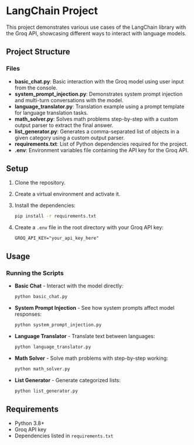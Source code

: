# LangChain Project

This project demonstrates various use cases of the LangChain library with the Groq API, showcasing different ways to interact with language models.

## Project Structure

### Files

- **basic_chat.py**: Basic interaction with the Groq model using user input from the console.
- **system_prompt_injection.py**: Demonstrates system prompt injection and multi-turn conversations with the model.
- **language_translator.py**: Translation example using a prompt template for language translation tasks.
- **math_solver.py**: Solves math problems step-by-step with a custom output parser to extract the final answer.
- **list_generator.py**: Generates a comma-separated list of objects in a given category using a custom output parser.
- **requirements.txt**: List of Python dependencies required for the project.
- **.env**: Environment variables file containing the API key for the Groq API.

## Setup

1. Clone the repository.
2. Create a virtual environment and activate it.
3. Install the dependencies:

    ```sh
    pip install -r requirements.txt
    ```

4. Create a `.env` file in the root directory with your Groq API key:

    ```properties
    GROQ_API_KEY="your_api_key_here"
    ```

## Usage

### Running the Scripts

- **Basic Chat** - Interact with the model directly:
    ```sh
    python basic_chat.py
    ```

- **System Prompt Injection** - See how system prompts affect model responses:
    ```sh
    python system_prompt_injection.py
    ```

- **Language Translator** - Translate text between languages:
    ```sh
    python language_translator.py
    ```

- **Math Solver** - Solve math problems with step-by-step working:
    ```sh
    python math_solver.py
    ```

- **List Generator** - Generate categorized lists:
    ```sh
    python list_generator.py
    ```

## Requirements

- Python 3.8+
- Groq API key
- Dependencies listed in `requirements.txt`
